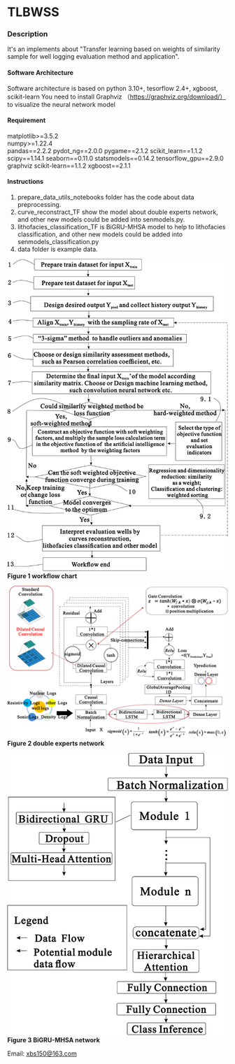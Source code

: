 # TLBWSS

### Description
It's an implements about "Transfer learning based on weights of similarity sample for well logging evaluation method 
and application".

#### Software Architecture
Software architecture is based on python 3.10+, tesorflow 2.4+, xgboost, scikit-learn
You need to install Graphviz （https://graphviz.org/download/） to visualize the neural network model
#### Requirement
matplotlib>=3.5.2  
numpy>=1.22.4  
pandas==2.2.2
pydot_ng==2.0.0
pygame==2.1.2
scikit_learn==1.1.2
scipy==1.14.1
seaborn==0.11.0
statsmodels==0.14.2
tensorflow_gpu==2.9.0
graphviz
scikit-learn==1.1.2
xgboost==2.1.1




#### Instructions

1. prepare_data_utils_notebooks folder has the code about data preprocessing.
2. curve_reconstract_TF show the model about double experts network, and other new models could be added into senmodels.py.
3. lithofacies_classification_TF is BiGRU-MHSA model to help to lithofacies classification, and other new models could be added into senmodels_classification.py
4. data folder is example data.

![workflow_chart](figure/workflow_chart_new.png "workflow_chart")
**Figure 1 workflow chart**

![double_experts_network](figure/double_experts_network_en.png "double_experts_network")
**Figure 2 double experts network**

![BiGRU-MHSA_network](figure/BiGRU-MHSA_network.png "BiGRU-MHSA_network")
**Figure 3 BiGRU-MHSA network**

Email: xbs150@163.com

